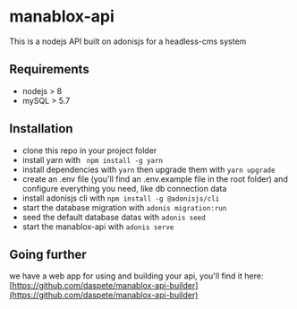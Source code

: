 # manablox-api

This is a nodejs API built on adonisjs for a headless-cms system


## Requirements

- nodejs > 8
- mySQL > 5.7


## Installation

- clone this repo in your project folder
- install yarn with ``` npm install -g yarn```
- install dependencies with ``` yarn ``` then upgrade them with ``` yarn upgrade ```
- create an .env file (you'll find an .env.example file in the root folder) and configure everything you need, like db connection data
- install adonisjs cli with ``` npm install -g @adonisjs/cli ```
- start the database migration with ``` adonis migration:run ```
- seed the default database datas with ``` adonis seed ```
- start the manablox-api with ``` adonis serve ```


## Going further

we have a web app for using and building your api, you'll find it here: [https://github.com/daspete/manablox-api-builder](https://github.com/daspete/manablox-api-builder)
